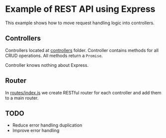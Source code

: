 # Example of REST API using Express
This example shows how to move request handling logic into controllers.

## Controllers
Controllers located at [controllers](controllers) folder. Controller contains methods for all CRUD operations. All methods return a `Promise`.  

Controller knows nothing about Express. 

## Router
In [routes/index.js](routes/index.js) we create RESTful router for each controller and add them to a main router. 


## TODO
* Reduce error handling duplication
* Improve error handling